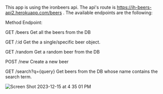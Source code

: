 This app is using the ironbeers api. The api's route is https://ih-beers-api2.herokuapp.com/beers . The available endpoints are the following:

Method Endpoint:

 <p>GET /beers         Get all the beers from the DB</p>
 <p>GET /:id      Get the a single/specific beer object.</p>
 <p>GET /random   Get a random beer from the DB</p>
 <p>POST /new      Create a new beer</p>
 <p>GET /search?q={query}  Get beers from the DB whose name contains the search term.</p>

![Screen Shot 2023-12-15 at 4 35 01 PM](https://github.com/JonathanRaposo/ironbeers-App/assets/67019470/f124a07f-94fc-4d8f-9151-3d73f1bd8b28)
